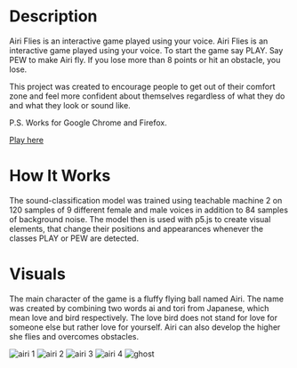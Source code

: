 # Description

Airi Flies is an interactive game played using your voice.
Airi Flies is an interactive game played using your voice. 
To start the game say PLAY. Say PEW to make Airi fly. If you lose more than 8 points or hit an obstacle, you lose. 

This project was created to encourage people to get out of their comfort zone and feel more confident about themselves regardless of what they do and what they look or sound like. 

P.S. Works for Google Chrome and Firefox.

[Play here](https://www.yonaymoris.me/AiriFlies/)

# How It Works

The sound-classification model was trained using teachable machine 2 on 120 samples of 9 different female and male voices in addition to 84 samples of background noise. The model then is used with p5.js to create visual elements, that change their positions and appearances whenever the classes PLAY or PEW are detected. 

# Visuals

The main character of the game is a fluffy flying ball named Airi. The name was created by combining two words ai and tori from Japanese, which mean love and bird respectively. The love bird does not stand for love for someone else but rather love for yourself. Airi can also develop the higher she flies and overcomes obstacles.

![airi 1](https://www.yonaymoris.me/img/airi/Airi%20resting.gif "airi 1")
![airi 2](https://www.yonaymoris.me/img/airi/Airi%20woke%20up.gif "airi 2")
![airi 3](https://www.yonaymoris.me/img/airi/Airi%20developed.gif "airi 3")
![airi 4](https://www.yonaymoris.me/img/airi/Airi%20fly.gif "airi 4")
![ghost](https://www.yonaymoris.me/img/airi/Ghost.gif "ghost")